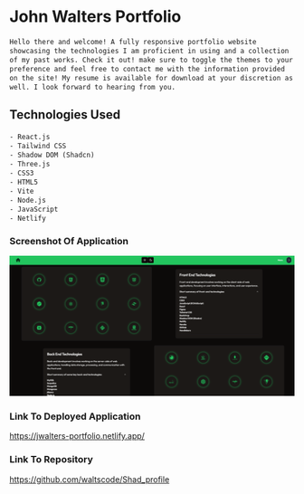 # John Walters Portfolio

```
Hello there and welcome! A fully responsive portfolio website showcasing the technologies I am proficient in using and a collection of my past works. Check it out! make sure to toggle the themes to your preference and feel free to contact me with the information provided on the site! My resume is available for download at your discretion as well. I look forward to hearing from you.

``` 

## Technologies Used

```
- React.js
- Tailwind CSS
- Shadow DOM (Shadcn)
- Three.js
- CSS3
- HTML5
- Vite
- Node.js
- JavaScript
- Netlify
```





### Screenshot Of Application 

![alt text](image.png)


### Link To Deployed Application

https://jwalters-portfolio.netlify.app/ 

### Link To Repository

https://github.com/waltscode/Shad_profile 